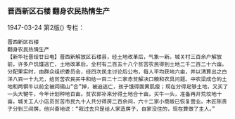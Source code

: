 ### 晋西新区石楼  翻身农民热情生产

1947-03-24
第2版()
专栏：

    晋西新区石楼
    翻身农民热情生产
    【新华社晋绥廿日电】晋西新解放区石楼县，经土地改革后，气象一新。城关村三百余户解放前，许多户饥馑逃亡，土地改革后，全村有二百五十八个贫苦农民得到土地二千二百二十六亩。分配果实时，由群众组织委员会，经四次民主讨论后公布，每人平均获地六亩，并以清算出之白洋八百一十九元，给贫苦农民买牛和给一百二十二家赤贫解决口粮和农具问题。中农梁成仓的土地和两犋牛以前全被阎锡山“合”掉，被迫逃亡，孩子饿得面黄肌瘦；现在分得足够土地，又买了一头大犍牛，今年计划种地百亩。贫农郭补来分得土地合十亩，买牛一头，准备再开荒坟地十亩。城关工人小店员贫苦市民九十人共分得房二百余间，六十二家小商贩已恢复营业。木匠陈贵子分到三间房，他兴奋地说：“我过去只是给人家造房子，自家没住的，现在算做了主人。”
